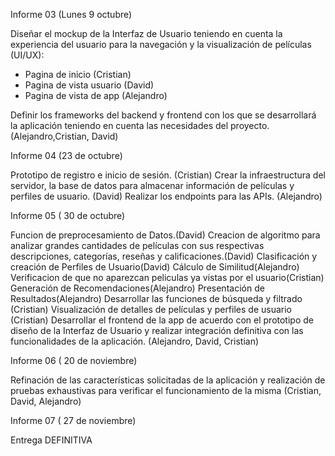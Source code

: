 Informe 03 (Lunes 9 octubre)

Diseñar el mockup de la Interfaz de Usuario teniendo en cuenta la experiencia del usuario para la navegación y la visualización de películas (UI/UX):

- Pagina de inicio (Cristian)
- Pagina de vista usuario (David)
- Pagina de vista de app (Alejandro)

Definir los frameworks del backend y frontend con los que se desarrollará la aplicación teniendo en cuenta las necesidades del proyecto. (Alejandro,Cristian, David)

Informe 04 (23 de octubre)

Prototipo de registro e inicio de sesión. (Cristian)
Crear la infraestructura del servidor, la base de datos para almacenar información de películas y perfiles de usuario. (David)
Realizar los endpoints para las APIs. (Alejandro)

Informe 05 ( 30 de octubre)

Funcion de preprocesamiento de Datos.(David)
Creacion de algoritmo para analizar grandes cantidades de películas con sus respectivas descripciones, categorías, reseñas y calificaciones.(David)
Clasificación y creación de Perfiles de Usuario(David)
Cálculo de Similitud(Alejandro)
Verificacion de que no aparezcan peliculas ya vistas por el usuario(Cristian)
Generación de Recomendaciones(Alejandro)
Presentación de Resultados(Alejandro)
Desarrollar las funciones de búsqueda y filtrado (Cristian)
Visualización de detalles de películas y perfiles de usuario  (Cristian)
Desarrollar el frontend de la app de acuerdo con el prototipo de diseño de la Interfaz de Usuario y realizar integración definitiva con las funcionalidades de la aplicación. (Alejandro, David, Cristian)

Informe 06 ( 20 de noviembre)

Refinación de las características solicitadas de la aplicación y realización de pruebas exhaustivas para verificar el funcionamiento de la misma (Cristian, David, Alejandro)

Informe 07 ( 27 de noviembre)

Entrega DEFINITIVA

